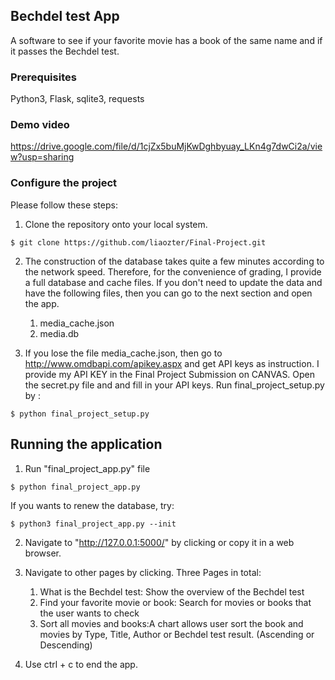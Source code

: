## Bechdel test App
A software to see if your favorite movie has a book of the same name and if it passes the Bechdel test.

### Prerequisites

Python3, Flask, sqlite3, requests

### Demo video

https://drive.google.com/file/d/1cjZx5buMjKwDghbyuay_LKn4g7dwCi2a/view?usp=sharing

### Configure the project

Please follow these steps:

1. Clone the repository onto your local system.
```
$ git clone https://github.com/liaozter/Final-Project.git
```

2. The construction of the database takes quite a few minutes according to the network speed. Therefore, for the convenience of grading, I provide a full database and cache files. If you don't need to update the data and have the following files, then you can go to the next section and open the app.
    1. media_cache.json
    2. media.db

3. If you lose the file media_cache.json, then go to http://www.omdbapi.com/apikey.aspx and get API keys as instruction. I provide my API KEY in the Final Project Submission on CANVAS.
   Open the secret.py file and and fill in your API keys.
   Run final_project_setup.py by :
```
$ python final_project_setup.py
```

## Running the application
1. Run "final_project_app.py" file
```
$ python final_project_app.py
```

If you wants to renew the database, try:
```
$ python3 final_project_app.py --init
```
2. Navigate to "http://127.0.0.1:5000/" by clicking or copy it in a web browser.

3. Navigate to other pages by clicking.
Three Pages in total:
    1. What is the Bechdel test: Show the overview of the Bechdel test
    2. Find your favorite movie or book: Search for movies or books that the user wants to check
    3. Sort all movies and books:A chart allows user sort the book and movies by Type, Title, Author or Bechdel test result. (Ascending or Descending)

4. Use ctrl + c to end the app.